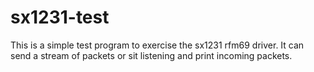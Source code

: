 # sx1231-test

This is a simple test program to exercise the sx1231 rfm69 driver. It can send a stream of
packets or sit listening and print incoming packets.
